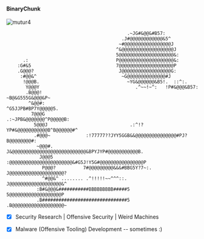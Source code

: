#### BinaryChunk 
<p align="left"> <img src="https://komarev.com/ghpvc/?username=mutur4" alt="mutur4" /> </p>

                                                .~JG#&@@&#B57:                                      
                                              .J#@@@@@@@@@@@@&5^                                    
                                             ~#@@@@@@@@@@@@@@@@@J                                   
                                            ^&@@@@@@@@@@@@@@@@@@@J                                  
                                            5@@@@@@@@@@@@@@@@@@@@&:                                 
          .:                                P@@@@@@@@@@@@@@@@@@@@&:                                 
        :G#&5                               7@@@@@@@@@@@@@@@@@@@@P                                  
        .G@@@?                               J@@@@@@@@@@@@@@@@@@G:                                  
         :#@@&^                               ~G@@@@@@@@@@@@@@#J                                    
          !@@@B.                                ~YG&@@@@@@&B5!.  ::^:.                              
           Y@@@Y                                   .^~~!~^:   !P#&@@@&B57:                          
           .B@@@!                                           ~B@&G555G&@@@&P~                        
            ^&@@#:                                         ^G5JJPB#BP7Y@@@@@5.                      
             7@@@G                                      .:~JPB&@@@@@@@^P@@@@@B:                     
              5@@@J                              .:^!?YP#&@@@@@@@@@@@B^B@@@@@@#^                    
              .#@@@~             :!77777??JYY5GGB&&@@@@@@@@@@@@@@@#PJ?B@@@@@@@@#:                   
               ~@@@#.           J&@@@@@@@@@@@@@@@@@@@@@@@@@@@&BPYJYP#@@@@@@@@@@@B.                  
                J@@@5          :@@@@@@@@@@@@@@@@@@@@@@@&#G5J!Y5G#@@@@@@@@@@@@@@@@P                  
                 P@@@?          7#@@@@@@@@@&&&#BBG5Y?7~:.    J@@@@@@@@@@@@@@@@@@@@?                 
                 ^#@@&^ ........ .^!!!!!~~^^^::.              J@@@@@@@@@@@@@@@@@@@&^                
               :B#&@@@&###########BBBBBBBBB#####5              5@@@@@@@@@@@@@@@@@@@P                
               .B###############################5              .B@@@@@@@@@@@@@@@@@@@~               

- [x] Security Research | Offensive Security | Weird Machines 
- [x] Malware (Offensive Tooling) Development -- sometimes :)
   
